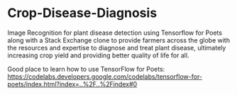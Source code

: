 # Crop-Disease-Diagnosis
Image Recognition for plant disease detection using Tensorflow for Poets along with a Stack Exchange clone to provide farmers across the globe with the resources and expertise to diagnose and treat plant disease, ultimately increasing crop yield and providing better quality of life for all.

Good place to learn how to use TensorFlow for Poets: https://codelabs.developers.google.com/codelabs/tensorflow-for-poets/index.html?index=..%2F..%2Findex#0
